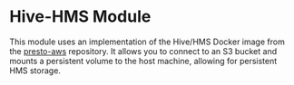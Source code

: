 # Hive-HMS Module
This module uses an implementation of the Hive/HMS Docker image from the [presto-aws](https://github.com/starburstdata/presto-aws/tree/master/ami/src/main/resources/opt/hive-metastore) repository. It allows you to connect to an S3 bucket and mounts a persistent volume to the host machine, allowing for persistent HMS storage. 